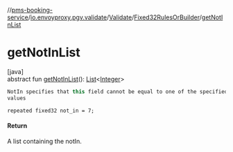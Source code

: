 //[pms-booking-service](../../../../index.md)/[io.envoyproxy.pgv.validate](../../index.md)/[Validate](../index.md)/[Fixed32RulesOrBuilder](index.md)/[getNotInList](get-not-in-list.md)

# getNotInList

[java]\
abstract fun [getNotInList](get-not-in-list.md)(): [List](https://docs.oracle.com/en/java/javase/23/docs/api/java.base/java/util/List.html)&lt;[Integer](https://docs.oracle.com/en/java/javase/23/docs/api/java.base/java/lang/Integer.html)&gt;

```kotlin
NotIn specifies that this field cannot be equal to one of the specified
values

```
`repeated fixed32 not_in = 7;`

#### Return

A list containing the notIn.